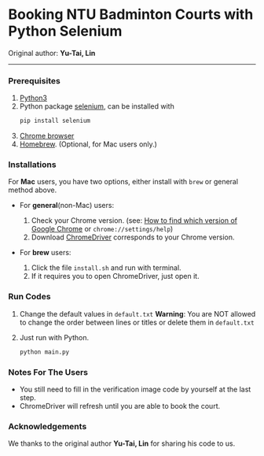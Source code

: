 # Booking NTU Badminton Courts with Python Selenium

Original author: **Yu-Tai, Lin**

---

### Prerequisites

1. [Python3](https://www.python.org)
2. Python package [selenium](https://selenium-python.readthedocs.io), can be installed with
   ```bash
   pip install selenium
   ```
3. [Chrome browser](https://www.google.com/chrome/)
4. [Homebrew](https://brew.sh). (Optional, for Mac users only.)

### Installations

For **Mac** users, you have two options, either install with `brew` or general method above.

- For **general**(non-Mac) users:
  1. Check your Chrome version. (see: [How to find which version of Google Chrome](https://www.businessinsider.com/what-version-of-google-chrome-do-i-have) or `chrome://settings/help`)
  2. Download [ChromeDriver](https://chromedriver.chromium.org/downloads) corresponds to your Chrome version.

- For **brew** users:
   1. Click the file `install.sh` and run with terminal.
   2. If it requires you to open ChromeDriver, just open it.

### Run Codes

1. Change the default values in `default.txt`
   **Warning**: You are NOT allowed to change the  order between lines or titles or delete them in `default.txt`

2. Just run with Python. 
   ```bash
   python main.py
   ```

### Notes For The Users

- You still need to fill in the verification image code by yourself at the last step.
- ChromeDriver will refresh until you are able to book the court.

### Acknowledgements

We thanks to the original author **Yu-Tai, Lin** for sharing his code to us.